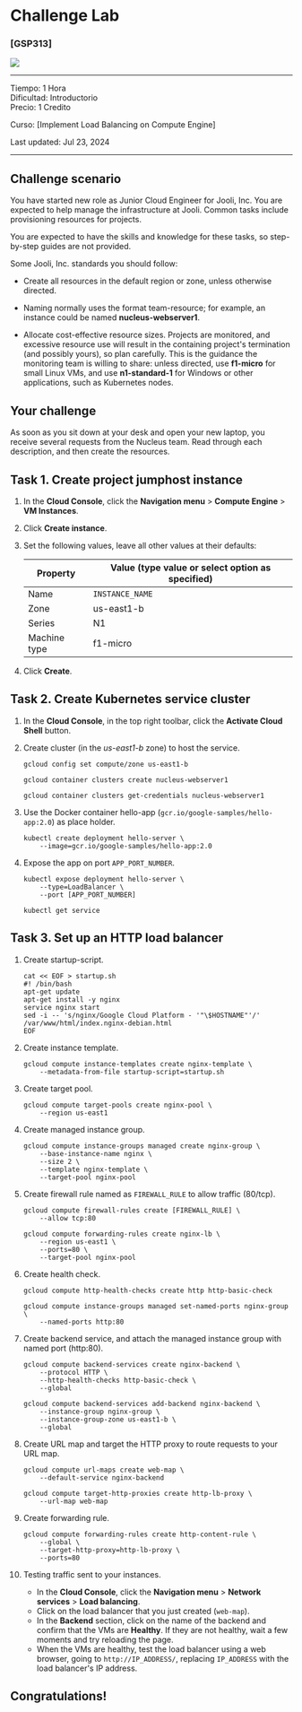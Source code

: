 # Challenge Lab


### [GSP313]

![](https://cdn.qwiklabs.com/GMOHykaqmlTHiqEeQXTySaMXYPHeIvaqa2qHEzw6Occ%3D)

---

Tiempo: 1 Hora<br>
Dificultad: Introductorio<br>
Precio: 1 Credito

Curso: [Implement Load Balancing on Compute Engine]<br>

Last updated: Jul 23, 2024

---


## Challenge scenario
You have started new role as Junior Cloud Engineer for Jooli, Inc. You are expected to help manage the infrastructure at Jooli. Common tasks include provisioning resources for projects.

You are expected to have the skills and knowledge for these tasks, so step-by-step guides are not provided.

Some Jooli, Inc. standards you should follow:

- Create all resources in the default region or zone, unless otherwise directed.

- Naming normally uses the format team-resource; for example, an instance could be named **nucleus-webserver1**.

- Allocate cost-effective resource sizes. Projects are monitored, and excessive resource use will result in the containing project's termination (and possibly yours), so plan carefully. This is the guidance the monitoring team is willing to share: unless directed, use **f1-micro** for small Linux VMs, and use **n1-standard-1** for Windows or other applications, such as Kubernetes nodes.


## Your challenge

As soon as you sit down at your desk and open your new laptop, you receive several requests from the Nucleus team. Read through each description, and then create the resources.


## Task 1. Create project jumphost instance

1. In the **Cloud Console**, click the **Navigation menu** > **Compute Engine** > **VM Instances**.
2. Click **Create instance**.
3. Set the following values, leave all other values at their defaults:

    | Property | Value (type value or select option as specified) |
    | --- | --- |
    | Name | `INSTANCE_NAME` |
    | Zone | us-east1-b |
    | Series | N1 |
    | Machine type | f1-micro |

4. Click **Create**.


## Task 2. Create Kubernetes service cluster

1. In the **Cloud Console**, in the top right toolbar, click the **Activate Cloud Shell** button.
2. Create cluster (in the *us-east1-b* zone) to host the service.

    ```
    gcloud config set compute/zone us-east1-b

    gcloud container clusters create nucleus-webserver1

    gcloud container clusters get-credentials nucleus-webserver1
    ```

3. Use the Docker container hello-app (`gcr.io/google-samples/hello-app:2.0`) as place holder.

    ```
    kubectl create deployment hello-server \
        --image=gcr.io/google-samples/hello-app:2.0
    ```

4. Expose the app on port `APP_PORT_NUMBER`.

    ```
    kubectl expose deployment hello-server \
        --type=LoadBalancer \
        --port [APP_PORT_NUMBER]

    kubectl get service
    ```


## Task 3. Set up an HTTP load balancer

1. Create startup-script.

    ```
    cat << EOF > startup.sh
    #! /bin/bash
    apt-get update
    apt-get install -y nginx
    service nginx start
    sed -i -- 's/nginx/Google Cloud Platform - '"\$HOSTNAME"'/' /var/www/html/index.nginx-debian.html
    EOF
    ```

2. Create instance template.

    ```
    gcloud compute instance-templates create nginx-template \
        --metadata-from-file startup-script=startup.sh
    ```

3. Create target pool.

    ```
    gcloud compute target-pools create nginx-pool \
        --region us-east1
    ```

4. Create managed instance group.

    ```
    gcloud compute instance-groups managed create nginx-group \
        --base-instance-name nginx \
        --size 2 \
        --template nginx-template \
        --target-pool nginx-pool
    ```

5. Create firewall rule named as `FIREWALL_RULE` to allow traffic (80/tcp).

    ```
    gcloud compute firewall-rules create [FIREWALL_RULE] \
        --allow tcp:80

    gcloud compute forwarding-rules create nginx-lb \
        --region us-east1 \
        --ports=80 \
        --target-pool nginx-pool
    ```

6. Create health check.

    ```
    gcloud compute http-health-checks create http http-basic-check

    gcloud compute instance-groups managed set-named-ports nginx-group \
        --named-ports http:80
    ```

7. Create backend service, and attach the managed instance group with named port (http:80).

    ```
    gcloud compute backend-services create nginx-backend \
        --protocol HTTP \
        --http-health-checks http-basic-check \
        --global

    gcloud compute backend-services add-backend nginx-backend \
        --instance-group nginx-group \
        --instance-group-zone us-east1-b \
        --global
    ```

8. Create URL map and target the HTTP proxy to route requests to your URL map.

    ```
    gcloud compute url-maps create web-map \
        --default-service nginx-backend 

    gcloud compute target-http-proxies create http-lb-proxy \
        --url-map web-map
    ```

9. Create forwarding rule.

    ```
    gcloud compute forwarding-rules create http-content-rule \
        --global \
        --target-http-proxy=http-lb-proxy \
        --ports=80
    ```

10. Testing traffic sent to your instances.

    - In the **Cloud Console**, click the **Navigation menu** > **Network services** > **Load balancing**.
    - Click on the load balancer that you just created (`web-map`).
    - In the **Backend** section, click on the name of the backend and confirm that the VMs are **Healthy**. If they are not healthy, wait a few moments and try reloading the page.
    - When the VMs are healthy, test the load balancer using a web browser, going to `http://IP_ADDRESS/`, replacing `IP_ADDRESS` with the load balancer's IP address.


## Congratulations!

